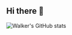 ## Hi there 👋

<!--
**wjnarog/wjnarog** is a ✨ _special_ ✨ repository because its `README.md` (this file) appears on your GitHub profile.

Here are some ideas to get you started:

- 🔭 I’m currently working on ...
- 🌱 I’m currently learning ...
- 👯 I’m looking to collaborate on ...
- 🤔 I’m looking for help with ...
- 💬 Ask me about ...
- 📫 How to reach me: ...
- 😄 Pronouns: ...
- ⚡ Fun fact: ...
-->

![Walker's GitHub stats](https://github-readme-stats.vercel.app/api?username=wjnarog&show_icons=true&theme=radical&include_all_commits=true)


